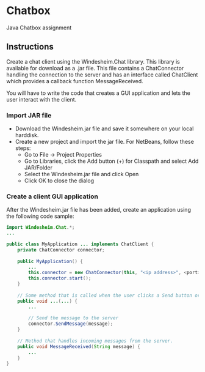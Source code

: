 # Chatbox
Java Chatbox assignment

## Instructions
Create a chat client using the Windesheim.Chat library. This library is available for download as a .jar file. This file contains a ChatConnector handling the connection to the server and has an interface called ChatClient which provides a callback function MessageReceived.

You will have to write the code that creates a GUI application and lets the user interact with the client.

### Import JAR file
- Download the Windesheim.jar file and save it somewhere on your local harddisk.
- Create a new project and import the jar file. For NetBeans, follow these steps:
    - Go to File -> Project Properties
    - Go to Libraries, click the Add button (+) for Classpath and select Add JAR/Folder
    - Select the Windesheim.jar file and click Open
    - Click OK to close the dialog

### Create a client GUI application
After the Windesheim.jar file has been added, create an application using the following code sample:

```java
import Windesheim.Chat.*;
...

public class MyApplication ... implements ChatClient {
    private ChatConnector connector;
    
    public MyApplication() {
        ...
        this.connector = new ChatConnector(this, "<ip address>", <port>, "<username>");
        this.connector.start();    
    }
    
    // Some method that is called when the user clicks a Send button or presses Enter
    public void ...(...) {
        ...
        
        // Send the message to the server
        connector.SendMessage(message);
    }
    
    // Method that handles incoming messages from the server.
    public void MessageReceived(String message) {
        ...
    }
}
```
